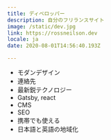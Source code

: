 ```yaml
---
title: ディベロッパー
description: 自分のフリランスサイト
image: /static/dev.jpg
link: https://rossneilson.dev
locale: ja
date: 2020-08-01T14:56:40.193Z

---
```

* モダンデザイン
* 連絡先
* 最新鋭テクノロジー
* Gatsby, react
* CMS
* SEO
* 携帯でも使える
* 日本語と英語の地域化